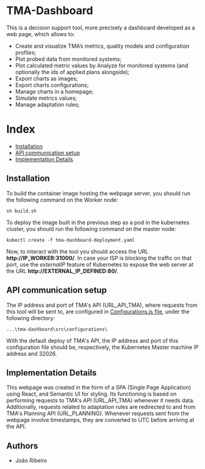 # TMA-Dashboard
 
This is a decision support tool, more precisely a dashboard developed as a web page, which allows to:
-   Create and visualize TMA’s metrics, quality models and configuration profiles;
-   Plot probed data from monitored systems;
-   Plot calculated metric values by Analyze for monitored systems (and optionally the ids of applied plans alongside);
-   Export charts as images;
-   Export charts configurations;
-   Manage charts in a homepage;
-   Simulate metrics values;
-   Manage adaptation rules;

# Index

 -   [Installation](#Installation)
 -   [API communication setup](#API-communication-setup)
 -   [Implementation Details](#Implementation-Details)

## Installation

To build the container image hosting the webpage server, you should run the following command on the Worker node:

```
sh build.sh
```

To deploy the image built in the previous step as a pod in the kubernetes cluster, you should run the following command on the master node:

```
kubectl create -f tma-dashboard-deployment.yaml
```

Now, to interact with the tool you should access the URL **http://IP_WORKER:31000/**. In case your ISP is blocking the traffic on that port, use the *externalIP* feature of Kubernetes to expose the web server at the URL **http://EXTERNAL_IP_DEFINED:80/**.

## API communication setup

The IP address and port of TMA's API (URL_API_TMA), where requests from this tool will be sent to, are configured in [Configurations.js file](tma-dashboard/src/configurations/Configurations.js), under the following directory:

```
...\tma-dashboard\src\configurations\
```

With the default deploy of TMA's API, the IP address and port of this configuration file should be, respectively, the Kubernetes Master machine IP address and 32026. 

## Implementation Details

This webpage was created in the form of a SPA (Single Page Application) using React, and Semantic UI for styling. Its functioning is based on performing requests to TMA's API (URL_API_TMA) whenever it needs data. Additionally, requests related to adaptation rules are redirected to and from TMA's Planning API (URL_PLANNING). Whenever requests sent from the webpage involve timestamps, they are converted to UTC before arriving at the API.

## Authors
* João Ribeiro
